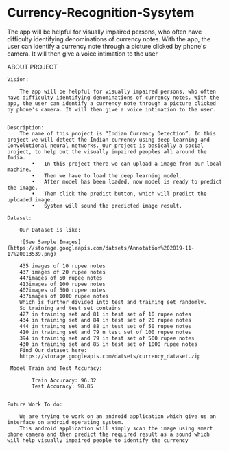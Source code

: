 # Currency-Recognition-Sysytem
The app will be helpful for visually impaired persons, who often have difficulty identifying denominations of currency notes. With the app, the user can identify a currency note through a picture clicked by phone's camera. It will then give a voice intimation to the user

ABOUT PROJECT

    Vision:

        The app will be helpful for visually impaired persons, who often have difficulty identifying denominations of currency notes. With the app, the user can identify a currency note through a picture clicked by phone's camera. It will then give a voice intimation to the user.
    
    
    Description:
        The name of this project is “Indian Currency Detection”. In this project we will detect the Indian currency using deep learning and Convolutional neural networks. Our project is basically a social project, to help out the visually impaired peoples all around the India.
            •	In this project there we can upload a image from our local machine.
            •	Then we have to load the deep learning model.
            •	After model has been loaded, now model is ready to predict the image.
            •	Then click the predict button, which will predict the uploaded image.
            •	System will sound the predicted image result.

    Dataset:

        Our Dataset is like:
        
        ![See Sample Images](https://storage.googleapis.com/datsets/Annotation%202019-11-17%20013539.png)

        435 images of 10 rupee notes
        437 images of 20 rupee notes
        447images of 50 rupee notes
        413images of 100 rupee notes
        402images of 500 rupee notes
        437images of 1000 rupee notes
        Which is further divided into test and training set randomly.
        So training and test set contains 
        427 in training set and 81 in test set of 10 rupee notes
        434 in training set and 84 in test set of 20 rupee notes
        444 in training set and 88 in test set of 50 rupee notes
        410 in training set and 79 n test set of 100 rupee notes
        394 in training set and 79 in test set of 500 rupee notes
        430 in training set and 85 in test set of 1000 rupee notes
        Find Our dataset here: 
        https://storage.googleapis.com/datsets/currency_dataset.zip
        
     Model Train and Test Accuracy: 

            Train Accuracy: 96.32
            Test Accuracy: 98.85

        
    Future Work To do:

        We are trying to work on an android application which give us an interface on android operating system.
        This android application will simply scan the image using smart phone camera and then predict the required result as a sound which will help visually impaired people to identify the currency
